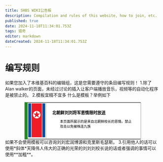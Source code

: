 ```yaml
---
title: SHBS WIKI公告板
description: Compilation and rules of this website, how to join, etc.
published: true
date: 2024-11-18T11:34:01.753Z
tags: 猎奇
editor: markdown
dateCreated: 2024-11-18T11:34:01.753Z
---
```


# 编写规则
如果您加入了本维基百科的编辑组，这是您需要遵守的条目编写规则！
1.除了Alan walker的页面，未经过讨论的插入让客户端播放音乐，视频等的自动化程序是被禁止的。
2.模板宜精不宜多
什么是模板？举例如下
<style>
  /* 默认浅色模式样式 */
  .custom-table {
    font-size: 95%;
    width: 75%;
margin: 0 auto -2px auto;
   box-shadow: 0 1px 2px 0 rgba(0,0,0,.14), 0 1px 5px 0
     rgba(0,0,0,.12), 0 2px 1px -2px rgba(0,0,0,.2);
    border: 1px #AAA solid;
    border-left: 10px solid #228b22;
    border-collapse: collapse;
    background-color: white;
    color: black;
  }
  /* 深色模式样式 */
  @media (prefers-color-scheme: dark) {
    .custom-table {
      background-color: black;
     color: white;
      border-left: 10px solid #1E90FF;
    }
  }
</style>
<table class="custom-table">
  <tr>
    <td style="width: 55px; padding: 2px; text-align: center; border-right:1px solid #AAA;">
      <img src="/nkflag.png" alt="nkflag.png" />
    </td>
    <td style="padding: 5px 20px;">
      <b>北朝鲜刘刘将军恩情限时放送</b>
      <div style="font-size: smaller; margin: 2px 0px 2px 25px;">
        <p>本页面所展示的是来自北朝鲜校长的恩情。禁止攻击以免被株连九族
        </p>
      </div>
    </td>
  </tr>
</table>
如果不会使用模板可以咨询刘刘宏润博源和克里斯毛瑟斯。
3.引用他人的话可以使用*斜体*天降伟人伟大的正确的光荣的刘刘刘校长说的话或者强调的事情可以使用**加粗**。

